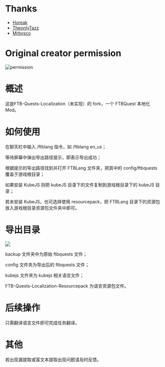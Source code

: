 # Thanks
- [Horeak](https://github.com/Horeak)
- [TheonlyTazz](https://github.com/TheonlyTazz)
- [Mrbysco](https://github.com/Mrbysco)
# Original creator permission
![permission](https://pic.imgdb.cn/item/66a6e477d9c307b7e9946cd6.png "permission")

# 概述

这是FTB-Quests-Localization（未实现）的 fork，一个 FTBQuest 本地化 Mod。

# 如何使用

在聊天栏中输入 /ftblang <lang> 指令，如 /ftblang en_us；

等待屏幕中弹出导出路径提示，即表示导出成功；

根据提示的导出路径找到并打开 FTBLang 文件夹，把其中的 config/ftbquests 覆盖于游戏根目录；

如果安装 KubeJS 则把 kubeJS 目录下的文件复制到游戏根目录下的 kubeJS 目录；

若未安装 KubeJS，也可选择使用 resourcepack，把 FTBLang 目录下的资源包放入游戏根目录资源包文件夹中即可。

# 导出目录
<img src = "https://i.mcmod.cn/editor/upload/20240727/1722069732_703112_cUTy.png"/>

backup 文件夹中为原始 ftbquests 文件；

config 文件夹为导出后的 ftbquests 文件；

kubejs 文件夹为 kubejs 相关语言文件；

FTB-Quests-Localization-Resourcepack 为语言资源包文件。

# 后续操作

只需翻译语言文件即可完成任务翻译。

# 其他

若出现漏提取或富文本提取出现问题请及时反馈。
